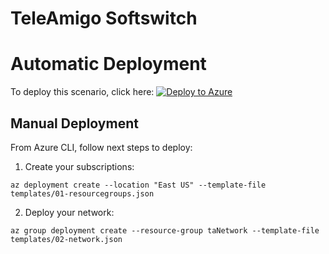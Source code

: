 # TeleAmigo Softswitch

# Automatic Deployment

To deploy this scenario, click here: [![Deploy to Azure](https://azuredeploy.net/deploybutton.png)](https://azuredeploy.net/)

## Manual Deployment

From Azure CLI, follow next steps to deploy:

1. Create your subscriptions:

`az deployment create --location "East US" --template-file templates/01-resourcegroups.json`

2. Deploy your network:

`az group deployment create --resource-group taNetwork --template-file templates/02-network.json`
